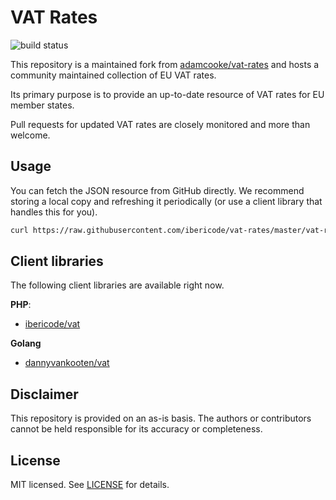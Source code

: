 VAT Rates
=========
![build status](https://github.com/ibericode/vat-rates/actions/workflows/verify-rates-file.yml/badge.svg)

This repository is a maintained fork from [adamcooke/vat-rates](https://github.com/adamcooke/vat-rates) and hosts a community maintained collection of EU VAT rates.

Its primary purpose is to provide an up-to-date resource of VAT rates for EU member states.

Pull requests for updated VAT rates are closely monitored and more than welcome.

## Usage

You can fetch the JSON resource from GitHub directly. We recommend storing a local copy and refreshing it periodically (or use a client library that handles this for you).

```sh
curl https://raw.githubusercontent.com/ibericode/vat-rates/master/vat-rates.json
```

## Client libraries

The following client libraries are available right now.

**PHP**:

- [ibericode/vat](https://github.com/ibericode/vat)

**Golang**

- [dannyvankooten/vat](https://github.com/dannyvankooten/vat)

## Disclaimer

This repository is provided on an as-is basis. The authors or contributors cannot be held responsible for its accuracy or completeness. 

## License

MIT licensed. See [LICENSE](LICENSE) for details.